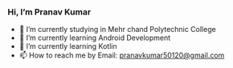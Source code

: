 ### Hi, I’m Pranav Kumar
- 🔭 I’m currently studying in Mehr chand Polytechnic College
- 🌱 I’m currently learning Android Development
- 🌱 I’m currently learning Kotlin
- 📫 How to reach me by Email: pranavkumar50120@gmail.com
